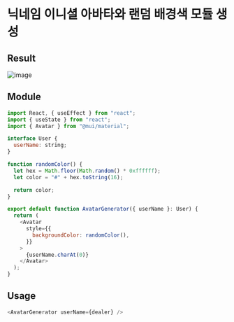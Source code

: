 # 닉네임 이니셜 아바타와 랜덤 배경색 모듈 생성 

## Result

![image](https://user-images.githubusercontent.com/36508552/161571165-311a7fa2-cc0a-41fd-b9ef-f971222d51a0.png)


## Module
```js
import React, { useEffect } from "react";
import { useState } from "react";
import { Avatar } from "@mui/material";

interface User {
  userName: string;
}

function randomColor() {
  let hex = Math.floor(Math.random() * 0xffffff);
  let color = "#" + hex.toString(16);

  return color;
}

export default function AvatarGenerator({ userName }: User) {
  return (
    <Avatar
      style={{
        backgroundColor: randomColor(),
      }}
    >
      {userName.charAt(0)}
    </Avatar>
  );
}
```

## Usage

```js
<AvatarGenerator userName={dealer} />
```
